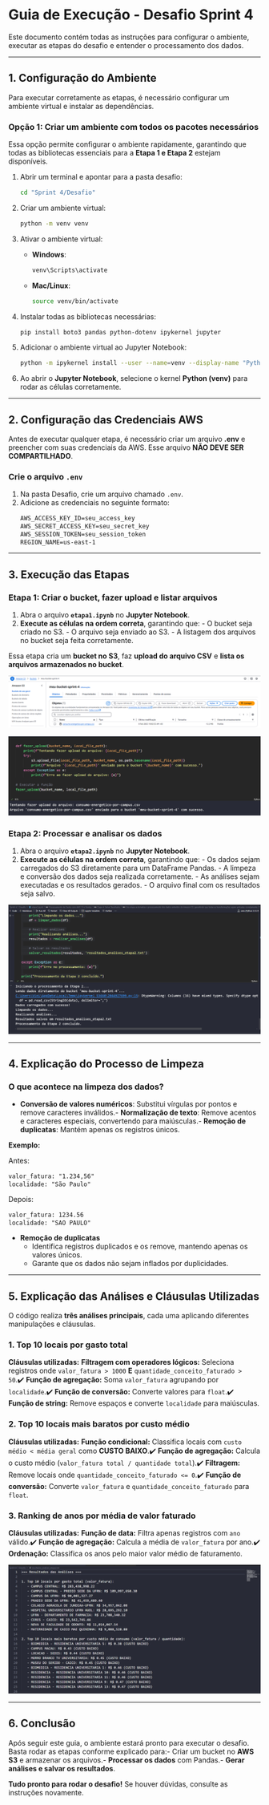 # Guia de Execução - Desafio Sprint 4

Este documento contém todas as instruções para configurar o ambiente, executar as etapas do desafio e entender o processamento dos dados.

---

##  1. Configuração do Ambiente

Para executar corretamente as etapas, é necessário configurar um ambiente virtual e instalar as dependências.

### **Opção 1: Criar um ambiente com todos os pacotes necessários**

Essa opção permite configurar o ambiente rapidamente, garantindo que todas as bibliotecas essenciais para a **Etapa 1 e Etapa 2** estejam disponíveis.
1. Abrir um terminal e apontar para a pasta desafio:
   ```bash
   cd "Sprint 4/Desafio"
   ```

2. Criar um ambiente virtual:
   ```bash
   python -m venv venv
   ```

3. Ativar o ambiente virtual:
   - **Windows**:
     ```bash
     venv\Scripts\activate
     ```
   - **Mac/Linux**:
     ```bash
     source venv/bin/activate
     ```

4. Instalar todas as bibliotecas necessárias:
   ```bash
   pip install boto3 pandas python-dotenv ipykernel jupyter
   ```

5. Adicionar o ambiente virtual ao Jupyter Notebook:
   ```bash
   python -m ipykernel install --user --name=venv --display-name "Python (venv)"
   ```

6. Ao abrir o **Jupyter Notebook**, selecione o kernel **Python (venv)** para rodar as células corretamente.

---

##  2. Configuração das Credenciais AWS

Antes de executar qualquer etapa, é necessário criar um arquivo **.env** e preencher com suas credenciais da AWS. Esse arquivo **NÃO DEVE SER COMPARTILHADO**.

### Crie o arquivo `.env`
1. Na pasta Desafio, crie um arquivo chamado `.env`.
2. Adicione as credenciais no seguinte formato:
   ```env
   AWS_ACCESS_KEY_ID=seu_access_key
   AWS_SECRET_ACCESS_KEY=seu_secret_key
   AWS_SESSION_TOKEN=seu_session_token
   REGION_NAME=us-east-1
   ```

---

##  3. Execução das Etapas

### **Etapa 1: Criar o bucket, fazer upload e listar arquivos**

1. Abra o arquivo **`etapa1.ipynb`** no **Jupyter Notebook**.
2. **Execute as células na ordem correta**, garantindo que:   - O bucket seja criado no S3.   - O arquivo seja enviado ao S3.   - A listagem dos arquivos no bucket seja feita corretamente.

Essa etapa cria um **bucket no S3**, faz **upload do arquivo CSV** e **lista os arquivos armazenados no bucket**.

![criar_bucket](../Evidencias/bucket_s3.png)

![upload_csv](../Evidencias/upload_csv.png)

### **Etapa 2: Processar e analisar os dados**

1. Abra o arquivo **`etapa2.ipynb`** no **Jupyter Notebook**.
2. **Execute as células na ordem correta**, garantindo que:   - Os dados sejam carregados do S3 diretamente para um DataFrame Pandas.   - A limpeza e conversão dos dados seja realizada corretamente.   - As análises sejam executadas e os resultados gerados.   - O arquivo final com os resultados seja salvo.

![resultado](../Evidencias/resultado-etapa2.png)

---

##  4. Explicação do Processo de Limpeza

### O que acontece na limpeza dos dados?
- **Conversão de valores numéricos**: Substitui vírgulas por pontos e remove caracteres inválidos.- **Normalização de texto**: Remove acentos e caracteres especiais, convertendo para maiúsculas.- **Remoção de duplicatas**: Mantém apenas os registros únicos.

**Exemplo:**

Antes:
```
valor_fatura: "1.234,56"
localidade: "São Paulo"
```
Depois:
```
valor_fatura: 1234.56
localidade: "SAO PAULO"
```
- **Remoção de duplicatas**  
   - Identifica registros duplicados e os remove, mantendo apenas os valores únicos.
   - Garante que os dados não sejam inflados por duplicidades.

---

##  5. Explicação das Análises e Cláusulas Utilizadas

O código realiza **três análises principais**, cada uma aplicando diferentes manipulações e cláusulas.

### **1. Top 10 locais por gasto total**
 **Cláusulas utilizadas:**
 **Filtragem com operadores lógicos:** Seleciona registros onde `valor_fatura > 1000` **E** `quantidade_conceito_faturado > 50`.✔️ **Função de agregação:** Soma `valor_fatura` agrupando por `localidade`.✔️ **Função de conversão:** Converte valores para `float`.✔️ **Função de string:** Remove espaços e converte `localidade` para maiúsculas.

### **2. Top 10 locais mais baratos por custo médio**
 **Cláusulas utilizadas:**
 **Função condicional:** Classifica locais com `custo médio < média geral` como **CUSTO BAIXO**.✔️ **Função de agregação:** Calcula o custo médio (`valor_fatura total / quantidade total`).✔️ **Filtragem:** Remove locais onde `quantidade_conceito_faturado <= 0`.✔️ **Função de conversão:** Converte `valor_fatura` e `quantidade_conceito_faturado` para `float`.

### **3. Ranking de anos por média de valor faturado**
 **Cláusulas utilizadas:**
 **Função de data:** Filtra apenas registros com `ano` válido.✔️ **Função de agregação:** Calcula a média de `valor_fatura` por ano.✔️ **Ordenação:** Classifica os anos pelo maior valor médio de faturamento.

![upload_csv](../Evidencias/resultado_analise.png)

---

##  6. Conclusão

Após seguir este guia, o ambiente estará pronto para executar o desafio. Basta rodar as etapas conforme explicado para:- Criar um bucket no **AWS S3** e armazenar os arquivos.- **Processar os dados** com Pandas.- **Gerar análises e salvar os resultados**.

 **Tudo pronto para rodar o desafio!** Se houver dúvidas, consulte as instruções novamente.
